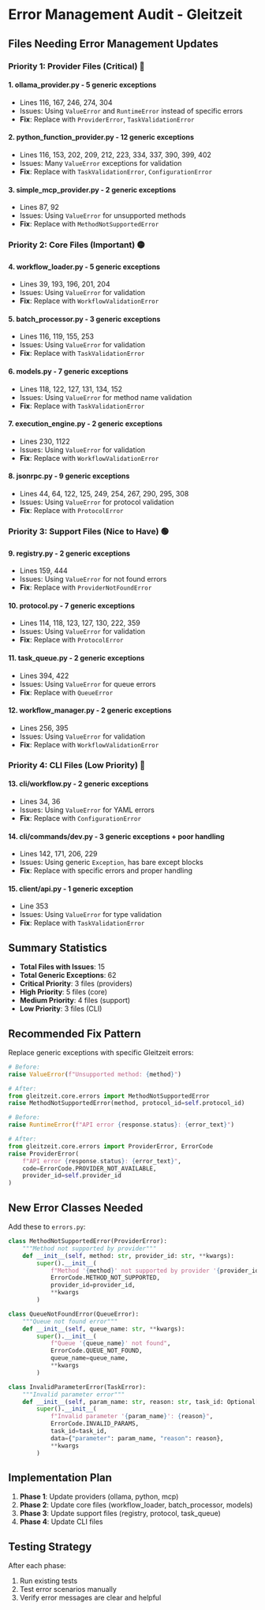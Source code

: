 # Error Management Audit - Gleitzeit

## Files Needing Error Management Updates

### Priority 1: Provider Files (Critical) 🔴

#### 1. **ollama_provider.py** - 5 generic exceptions
- Lines 116, 167, 246, 274, 304
- Issues: Using `ValueError` and `RuntimeError` instead of specific errors
- **Fix**: Replace with `ProviderError`, `TaskValidationError`

#### 2. **python_function_provider.py** - 12 generic exceptions
- Lines 116, 153, 202, 209, 212, 223, 334, 337, 390, 399, 402
- Issues: Many `ValueError` exceptions for validation
- **Fix**: Replace with `TaskValidationError`, `ConfigurationError`

#### 3. **simple_mcp_provider.py** - 2 generic exceptions
- Lines 87, 92
- Issues: Using `ValueError` for unsupported methods
- **Fix**: Replace with `MethodNotSupportedError`

### Priority 2: Core Files (Important) 🟡

#### 4. **workflow_loader.py** - 5 generic exceptions
- Lines 39, 193, 196, 201, 204
- Issues: Using `ValueError` for validation
- **Fix**: Replace with `WorkflowValidationError`

#### 5. **batch_processor.py** - 3 generic exceptions
- Lines 116, 119, 155, 253
- Issues: Using `ValueError` for validation
- **Fix**: Replace with `TaskValidationError`

#### 6. **models.py** - 7 generic exceptions
- Lines 118, 122, 127, 131, 134, 152
- Issues: Using `ValueError` for method name validation
- **Fix**: Replace with `TaskValidationError`

#### 7. **execution_engine.py** - 2 generic exceptions
- Lines 230, 1122
- Issues: Using `ValueError` for validation
- **Fix**: Replace with `WorkflowValidationError`

#### 8. **jsonrpc.py** - 9 generic exceptions
- Lines 44, 64, 122, 125, 249, 254, 267, 290, 295, 308
- Issues: Using `ValueError` for protocol validation
- **Fix**: Replace with `ProtocolError`

### Priority 3: Support Files (Nice to Have) 🟢

#### 9. **registry.py** - 2 generic exceptions
- Lines 159, 444
- Issues: Using `ValueError` for not found errors
- **Fix**: Replace with `ProviderNotFoundError`

#### 10. **protocol.py** - 7 generic exceptions
- Lines 114, 118, 123, 127, 130, 222, 359
- Issues: Using `ValueError` for validation
- **Fix**: Replace with `ProtocolError`

#### 11. **task_queue.py** - 2 generic exceptions
- Lines 394, 422
- Issues: Using `ValueError` for queue errors
- **Fix**: Replace with `QueueError`

#### 12. **workflow_manager.py** - 2 generic exceptions
- Lines 256, 395
- Issues: Using `ValueError` for validation
- **Fix**: Replace with `WorkflowValidationError`

### Priority 4: CLI Files (Low Priority) 🔵

#### 13. **cli/workflow.py** - 2 generic exceptions
- Lines 34, 36
- Issues: Using `ValueError` for YAML errors
- **Fix**: Replace with `ConfigurationError`

#### 14. **cli/commands/dev.py** - 3 generic exceptions + poor handling
- Lines 142, 171, 206, 229
- Issues: Using generic `Exception`, has bare except blocks
- **Fix**: Replace with specific errors and proper handling

#### 15. **client/api.py** - 1 generic exception
- Line 353
- Issues: Using `ValueError` for type validation
- **Fix**: Replace with `TaskValidationError`

## Summary Statistics

- **Total Files with Issues**: 15
- **Total Generic Exceptions**: 62
- **Critical Priority**: 3 files (providers)
- **High Priority**: 5 files (core)
- **Medium Priority**: 4 files (support)
- **Low Priority**: 3 files (CLI)

## Recommended Fix Pattern

Replace generic exceptions with specific Gleitzeit errors:

```python
# Before:
raise ValueError(f"Unsupported method: {method}")

# After:
from gleitzeit.core.errors import MethodNotSupportedError
raise MethodNotSupportedError(method, protocol_id=self.protocol_id)
```

```python
# Before:
raise RuntimeError(f"API error {response.status}: {error_text}")

# After:
from gleitzeit.core.errors import ProviderError, ErrorCode
raise ProviderError(
    f"API error {response.status}: {error_text}",
    code=ErrorCode.PROVIDER_NOT_AVAILABLE,
    provider_id=self.provider_id
)
```

## New Error Classes Needed

Add these to `errors.py`:

```python
class MethodNotSupportedError(ProviderError):
    """Method not supported by provider"""
    def __init__(self, method: str, provider_id: str, **kwargs):
        super().__init__(
            f"Method '{method}' not supported by provider '{provider_id}'",
            ErrorCode.METHOD_NOT_SUPPORTED,
            provider_id=provider_id,
            **kwargs
        )

class QueueNotFoundError(QueueError):
    """Queue not found error"""
    def __init__(self, queue_name: str, **kwargs):
        super().__init__(
            f"Queue '{queue_name}' not found",
            ErrorCode.QUEUE_NOT_FOUND,
            queue_name=queue_name,
            **kwargs
        )

class InvalidParameterError(TaskError):
    """Invalid parameter error"""
    def __init__(self, param_name: str, reason: str, task_id: Optional[str] = None, **kwargs):
        super().__init__(
            f"Invalid parameter '{param_name}': {reason}",
            ErrorCode.INVALID_PARAMS,
            task_id=task_id,
            data={"parameter": param_name, "reason": reason},
            **kwargs
        )
```

## Implementation Plan

1. **Phase 1**: Update providers (ollama, python, mcp)
2. **Phase 2**: Update core files (workflow_loader, batch_processor, models)
3. **Phase 3**: Update support files (registry, protocol, task_queue)
4. **Phase 4**: Update CLI files

## Testing Strategy

After each phase:
1. Run existing tests
2. Test error scenarios manually
3. Verify error messages are clear and helpful